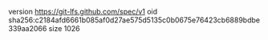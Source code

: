 version https://git-lfs.github.com/spec/v1
oid sha256:c2184afd6661b085af0d27ae575d5135c0b0675e76423cb6889bdbe339aa2066
size 1026
